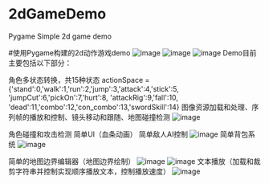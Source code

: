 # 2dGameDemo
Pygame Simple 2d game demo

#使用Pygame构建的2d动作游戏demo
![image](https://github.com/Cerber2ol8/2dGameDemo/edit/master/imgs/01.png)
![image](https://github.com/Cerber2ol8/2dGameDemo/edit/master/imgs/02.png)
![image](https://github.com/Cerber2ol8/2dGameDemo/edit/master/imgs/03.png)
Demo目前主要包括以下部分：

角色多状态转换，共15种状态
actionSpace = {'stand':0,'walk':1,'run':2,'jump':3,'attack':4,'stick':5, 
'jumpCut':6,'pickOn':7,'hurt':8, 'attackRig':9,'fall':10,
'dead':11,'combo':12,'con_combo':13,'swordSkill':14}
图像资源加载和处理、序列帧的播放和控制、镜头移动和跟随、地图碰撞检测
![image](https://github.com/Cerber2ol8/2dGameDemo/edit/master/imgs/normal.gif)

角色碰撞和攻击检测
简单UI（血条动画）
简单敌人AI控制
![image](https://github.com/Cerber2ol8/2dGameDemo/edit/master/imgs/combat.gif)
简单背包系统
![image](https://github.com/Cerber2ol8/2dGameDemo/edit/master/imgs/04.png)

简单的地图边界编辑器（地图边界绘制）
![image](https://github.com/Cerber2ol8/2dGameDemo/edit/master/imgs/05.png)
![image](https://github.com/Cerber2ol8/2dGameDemo/edit/master/imgs/06.png)
文本播放（加载和裁剪字符串并控制实现顺序播放文本，控制播放速度）
![image](https://github.com/Cerber2ol8/2dGameDemo/edit/master/imgs/texbox.gif)
